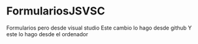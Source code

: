 # FormulariosJSVSC
Formularios pero desde visual studio 
Este cambio lo hago desde github
Y este lo hago desde el ordenador